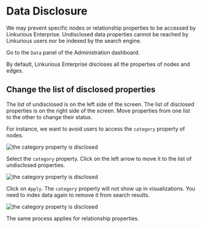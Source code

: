 # Data Disclosure

We may prevent specific nodes or relationship properties to be accessed by Linkurious Enterprise. Undisclosed data properties cannot be reached by Linkurious users nor be indexed by the search engine.

Go to the ```Data``` panel of the Administration dashboard.

By default, Linkurious Enterprise discloses all the properties of nodes and edges.

## Change the list of disclosed properties

The list of undisclosed is on the left side of the screen. The list of disclosed properties is on the right side of the screen. Move properties from one list to the other to change their status.

For instance, we want to avoid users to access the ```category``` property of nodes.

![the category property is disclosed](https://dl.dropboxusercontent.com/s/piuu9duoefvc4f0/106.png?dl=0)

Select the ```category``` property. Click on the left arrow to move it to the list of undisclosed properties.

![the category property is disclosed](https://dl.dropboxusercontent.com/s/680zesrr7owomi9/107.png?dl=0)

Click on ```Apply```. The ```category``` property will not show up in visualizations. You need to index data again to remove it from search results.

![the category property is disclosed](https://dl.dropboxusercontent.com/s/ztcofiz237mpjku/108.png?dl=0)

The same process applies for relationship properties.
